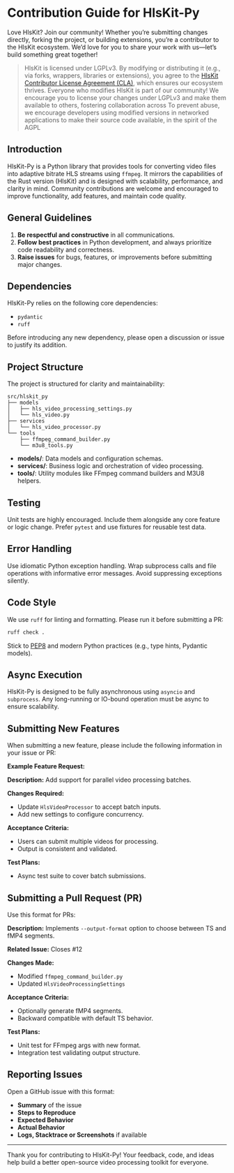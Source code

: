 # Contribution Guide for HlsKit-Py

Love HlsKit? Join our community! Whether you’re submitting changes directly, forking the project, or building extensions, you’re a contributor to the HlsKit ecosystem. We’d love for you to share your work with us—let’s build something great together!

> HlsKit is licensed under LGPLv3. By modifying or distributing it (e.g., via forks, wrappers, libraries or extensions), you agree to the [HlsKit Contributor License Agreement (CLA)](CLA.md), which ensures our ecosystem thrives.
> Everyone who modifies HlsKit is part of our community! We encourage you to license your changes under LGPLv3 and make them available to others, fostering collaboration across
> To prevent abuse, we encourage developers using modified versions in networked applications to make their source code available, in the spirit of the AGPL

## Introduction

HlsKit-Py is a Python library that provides tools for converting video files into adaptive bitrate HLS streams using `ffmpeg`. It mirrors the capabilities of the Rust version (HlsKit) and is designed with scalability, performance, and clarity in mind. Community contributions are welcome and encouraged to improve functionality, add features, and maintain code quality.

## General Guidelines

1. **Be respectful and constructive** in all communications.
2. **Follow best practices** in Python development, and always prioritize code readability and correctness.
3. **Raise issues** for bugs, features, or improvements before submitting major changes.

## Dependencies

HlsKit-Py relies on the following core dependencies:

- `pydantic`
- `ruff`

Before introducing any new dependency, please open a discussion or issue to justify its addition.

## Project Structure

The project is structured for clarity and maintainability:

```
src/hlskit_py
├── models
│   ├── hls_video_processing_settings.py
│   └── hls_video.py
├── services
│   └── hls_video_processor.py
└── tools
    ├── ffmpeg_command_builder.py
    └── m3u8_tools.py
```

- **models/**: Data models and configuration schemas.
- **services/**: Business logic and orchestration of video processing.
- **tools/**: Utility modules like FFmpeg command builders and M3U8 helpers.

## Testing

Unit tests are highly encouraged. Include them alongside any core feature or logic change. Prefer `pytest` and use fixtures for reusable test data.

## Error Handling

Use idiomatic Python exception handling. Wrap subprocess calls and file operations with informative error messages. Avoid suppressing exceptions silently.

## Code Style

We use `ruff` for linting and formatting. Please run it before submitting a PR:

```bash
ruff check .
```

Stick to [PEP8](https://pep8.org/) and modern Python practices (e.g., type hints, Pydantic models).

## Async Execution

HlsKit-Py is designed to be fully asynchronous using `asyncio` and `subprocess`. Any long-running or IO-bound operation must be async to ensure scalability.

## Submitting New Features

When submitting a new feature, please include the following information in your issue or PR:

**Example Feature Request:**

**Description:**
Add support for parallel video processing batches.

**Changes Required:**

- Update `HlsVideoProcessor` to accept batch inputs.
- Add new settings to configure concurrency.

**Acceptance Criteria:**

- Users can submit multiple videos for processing.
- Output is consistent and validated.

**Test Plans:**

- Async test suite to cover batch submissions.

## Submitting a Pull Request (PR)

Use this format for PRs:

**Description:**
Implements `--output-format` option to choose between TS and fMP4 segments.

**Related Issue:**
Closes #12

**Changes Made:**

- Modified `ffmpeg_command_builder.py`
- Updated `HlsVideoProcessingSettings`

**Acceptance Criteria:**

- Optionally generate fMP4 segments.
- Backward compatible with default TS behavior.

**Test Plans:**

- Unit test for FFmpeg args with new format.
- Integration test validating output structure.

## Reporting Issues

Open a GitHub issue with this format:

- **Summary** of the issue
- **Steps to Reproduce**
- **Expected Behavior**
- **Actual Behavior**
- **Logs, Stacktrace or Screenshots** if available

---
Thank you for contributing to HlsKit-Py! Your feedback, code, and ideas help build a better open-source video processing toolkit for everyone.
